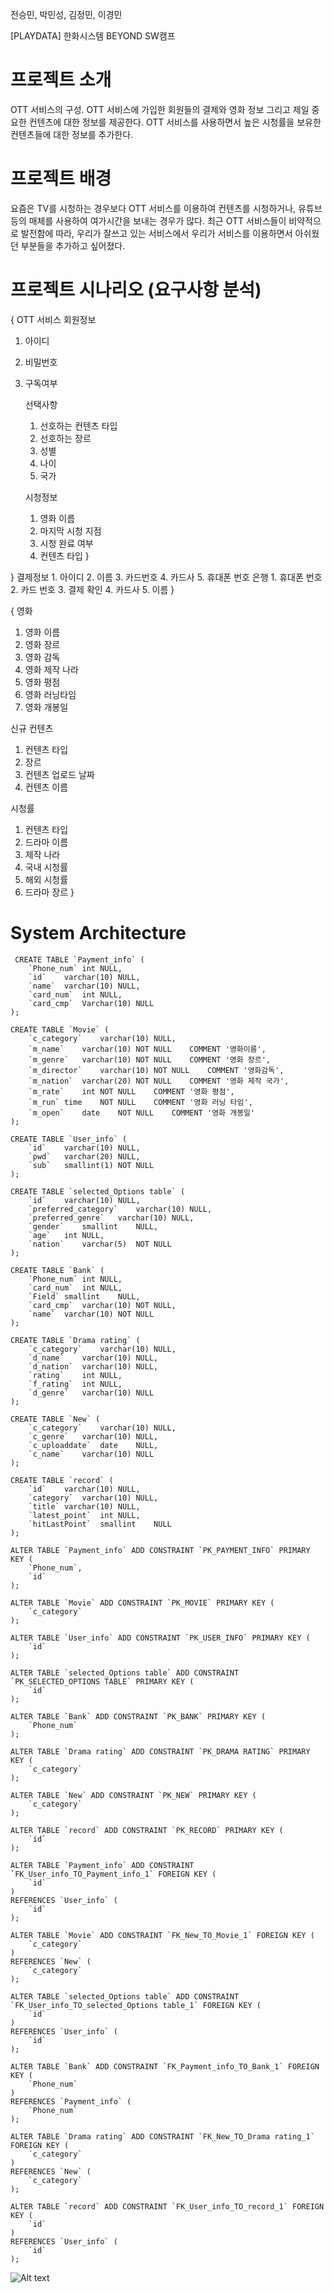 
전승민, 박민성, 김정민, 이경민

 [PLAYDATA] 한화시스템 BEYOND SW캠프








 프로젝트 소개
 =============
OTT 서비스의 구성.
OTT 서비스에 가입한 회원들의 결제와 영화 정보 그리고 제일 중요한 컨텐츠에 대한 정보를 제공한다.
OTT 서비스를 사용하면서 높은 시청률을 보유한 컨텐츠들에 대한 정보를 추가한다.


프로젝트 배경
========
요즘은 TV를 시청하는 경우보다 OTT 서비스를 이용하여 컨텐츠를 시청하거나, 유튜브 등의 매체를 사용하여 여가시간을 보내는 경우가 많다. 최근 OTT 서비스들이 비약적으로 발전함에 따라, 우리가 잘쓰고 있는 서비스에서 우리가 서비스를 이용하면서 아쉬웠던 부분들을 추가하고 싶어졌다.

프로젝트 시나리오 (요구사항 분석)
======
{
OTT 서비스 회원정보
  1. 아이디
  2. 비밀번호
  3. 구독여부
     
     선택사항
       1. 선호하는 컨텐츠 타입
       2. 선호하는 장르
       3. 성별
       4. 나이
       5. 국가
    
     시청정보
       1. 영화 이름
       2. 마지막 시청 지점
       3. 시청 완료 여부
       4. 컨텐츠 타입
}

}
  결제정보
    1. 아이디
    2. 이름
    3. 카드번호
    4. 카드사
    5. 휴대폰 번호
  은행
    1. 휴대폰 번호
    2. 카드 번호
    3. 결제 확인
    4. 카드사
    5. 이름
}

{
영화
  1. 영화 이름
  2. 영화 장르
  3. 영화 감독
  4. 영화 제작 나라
  5. 영화 평점
  6. 영화 러닝타임
  7. 영화 개봉일
     
신규 컨텐츠
  1. 컨텐츠 타입
  2. 장르
  3. 컨텐츠 업로드 날짜
  4. 컨텐츠 이름

시청률
  1. 컨텐츠 타입
  2. 드라마 이름
  3. 제작 나라
  4. 국내 시청률
  5. 해외 시청률
  6. 드라마 장르
}




System Architecture
======
```
 CREATE TABLE `Payment_info` (
	`Phone_num`	int	NULL,
	`id`	varchar(10)	NULL,
	`name`	varchar(10)	NULL,
	`card_num`	int	NULL,
	`card_cmp`	Varchar(10)	NULL
);

CREATE TABLE `Movie` (
	`c_category`	varchar(10)	NULL,
	`m_name`	varchar(10)	NOT NULL	COMMENT '영화이름',
	`m_genre`	varchar(10)	NOT NULL	COMMENT '영화 장르',
	`m_director`	varchar(10)	NOT NULL	COMMENT '영화감독',
	`m_nation`	varchar(20)	NOT NULL	COMMENT '영화 제작 국가',
	`m_rate`	int	NOT NULL	COMMENT '영화 평점',
	`m_run`	time	NOT NULL	COMMENT '영화 러닝 타임',
	`m_open`	date	NOT NULL	COMMENT '영화 개봉일'
);

CREATE TABLE `User_info` (
	`id`	varchar(10)	NULL,
	`pwd`	varchar(20)	NULL,
	`sub`	smallint(1)	NOT NULL
);

CREATE TABLE `selected_Options table` (
	`id`	varchar(10)	NULL,
	`preferred_category`	varchar(10)	NULL,
	`preferred_genre`	varchar(10)	NULL,
	`gender`	smallint	NULL,
	`age`	int	NULL,
	`nation`	varchar(5)	NOT NULL
);

CREATE TABLE `Bank` (
	`Phone_num`	int	NULL,
	`card_num`	int	NULL,
	`Field`	smallint	NULL,
	`card_cmp`	varchar(10)	NOT NULL,
	`name`	varchar(10)	NOT NULL
);

CREATE TABLE `Drama rating` (
	`c_category`	varchar(10)	NULL,
	`d_name`	varchar(10)	NULL,
	`d_nation`	varchar(10)	NULL,
	`rating`	int	NULL,
	`f_rating`	int	NULL,
	`d_genre`	varchar(10)	NULL
);

CREATE TABLE `New` (
	`c_category`	varchar(10)	NULL,
	`c_genre`	varchar(10)	NULL,
	`c_uploaddate`	date	NULL,
	`c_name`	varchar(10)	NULL
);

CREATE TABLE `record` (
	`id`	varchar(10)	NULL,
	`category`	varchar(10)	NULL,
	`title`	varchar(10)	NULL,
	`latest_point`	int	NULL,
	`hitLastPoint`	smallint	NULL
);

ALTER TABLE `Payment_info` ADD CONSTRAINT `PK_PAYMENT_INFO` PRIMARY KEY (
	`Phone_num`,
	`id`
);

ALTER TABLE `Movie` ADD CONSTRAINT `PK_MOVIE` PRIMARY KEY (
	`c_category`
);

ALTER TABLE `User_info` ADD CONSTRAINT `PK_USER_INFO` PRIMARY KEY (
	`id`
);

ALTER TABLE `selected_Options table` ADD CONSTRAINT `PK_SELECTED_OPTIONS TABLE` PRIMARY KEY (
	`id`
);

ALTER TABLE `Bank` ADD CONSTRAINT `PK_BANK` PRIMARY KEY (
	`Phone_num`
);

ALTER TABLE `Drama rating` ADD CONSTRAINT `PK_DRAMA RATING` PRIMARY KEY (
	`c_category`
);

ALTER TABLE `New` ADD CONSTRAINT `PK_NEW` PRIMARY KEY (
	`c_category`
);

ALTER TABLE `record` ADD CONSTRAINT `PK_RECORD` PRIMARY KEY (
	`id`
);

ALTER TABLE `Payment_info` ADD CONSTRAINT `FK_User_info_TO_Payment_info_1` FOREIGN KEY (
	`id`
)
REFERENCES `User_info` (
	`id`
);

ALTER TABLE `Movie` ADD CONSTRAINT `FK_New_TO_Movie_1` FOREIGN KEY (
	`c_category`
)
REFERENCES `New` (
	`c_category`
);

ALTER TABLE `selected_Options table` ADD CONSTRAINT `FK_User_info_TO_selected_Options table_1` FOREIGN KEY (
	`id`
)
REFERENCES `User_info` (
	`id`
);

ALTER TABLE `Bank` ADD CONSTRAINT `FK_Payment_info_TO_Bank_1` FOREIGN KEY (
	`Phone_num`
)
REFERENCES `Payment_info` (
	`Phone_num`
);

ALTER TABLE `Drama rating` ADD CONSTRAINT `FK_New_TO_Drama rating_1` FOREIGN KEY (
	`c_category`
)
REFERENCES `New` (
	`c_category`
);

ALTER TABLE `record` ADD CONSTRAINT `FK_User_info_TO_record_1` FOREIGN KEY (
	`id`
)
REFERENCES `User_info` (
	`id`
);
```

![Alt text](C:\Users\Playdata\Downloads\NETFLIX.png)

